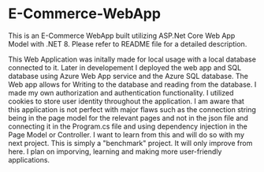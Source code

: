 # E-Commerce-WebApp
This is an E-Commerce WebApp built utilizing ASP.Net Core Web App Model with .NET 8. Please refer to README file for a detailed description.

This Web Application was initally made for local usage with a local database connected to it.
Later in developement I deployed the web app and SQL database using Azure Web App service and the Azure SQL database.
The Web app allows for Writing to the database and reading from the database. 
I made my own authorization and authentication functionality.
I utilized cookies to store user identity throughout the application.
I am aware that this application is not perfect with major flaws such as the connection string being in the page model for the relevant pages and not in the json file and connecting it in the Program.cs file and using dependency injection in the Page Model or Controller. 
I want to learn from this and will do so with my next project.
This is simply a "benchmark" project. It will only improve from here.
I plan on imporving, learning and making more user-friendly applications.
